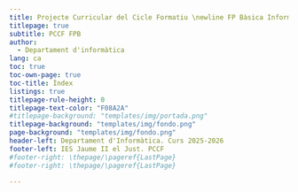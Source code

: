 ```yaml
---
title: Projecte Curricular del Cicle Formatiu \newline FP Bàsica Informàtica d’Oficina
titlepage: true
subtitle: PCCF FPB
author:
  - Departament d'informàtica
lang: ca
toc: true
toc-own-page: true
toc-title: Índex
listings: true
titlepage-rule-height: 0
titlepage-text-color: "F08A2A"
#titlepage-background: "templates/img/portada.png"
titlepage-background: "templates/img/fondo.png"
page-background: "templates/img/fondo.png"
header-left: Departament d'Informàtica. Curs 2025-2026
footer-left: IES Jaume II el Just. PCCF
#footer-right: \thepage/\pageref{LastPage}
#footer-right: \thepage/\pageref{LastPage}

---
```

